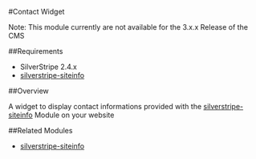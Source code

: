#Contact Widget

Note: This module currently are not available for the 3.x.x Release of the CMS

##Requirements

- SilverStripe 2.4.x
- [silverstripe-siteinfo](https://github.com/marcokernler/silverstripe-siteinfo)

##Overview

A widget to display contact informations provided with the [silverstripe-siteinfo](https://github.com/marcokernler/silverstripe-siteinfo) Module on your website

##Related Modules

- [silverstripe-siteinfo](https://github.com/marcokernler/silverstripe-siteinfo)
